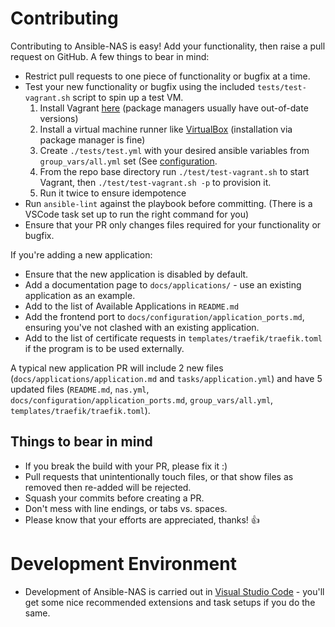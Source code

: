 # Contributing

Contributing to Ansible-NAS is easy! Add your functionality, then raise a pull request on GitHub. A few things to bear in mind:

* Restrict pull requests to one piece of functionality or bugfix at a time.
* Test your new functionality or bugfix using the included `tests/test-vagrant.sh` script to spin up a test VM.
  1. Install Vagrant [here](https://www.vagrantup.com/downloads) (package managers usually have out-of-date versions)
  2. Install a virtual machine runner like [VirtualBox](https://www.virtualbox.org/) (installation via package manager is fine)
  3. Create `./tests/test.yml` with your desired ansible variables from `group_vars/all.yml` set (See [configuration](./docs/installation.md).
  4. From the repo base directory run `./test/test-vagrant.sh` to start Vagrant, then `./test/test-vagrant.sh -p` to provision it.
  5. Run it twice to ensure idempotence
* Run `ansible-lint` against the playbook before committing. (There is a VSCode task set up to run the right command for you)
* Ensure that your PR only changes files required for your functionality or bugfix.

If you're adding a new application:

* Ensure that the new application is disabled by default.
* Add a documentation page to `docs/applications/` - use an existing application as an example.
* Add to the list of Available Applications in `README.md`
* Add the frontend port to `docs/configuration/application_ports.md`, ensuring you've not clashed with an existing application.
* Add to the list of certificate requests in `templates/traefik/traefik.toml` if the program is to be used externally.

A typical new application PR will include 2 new files (`docs/applications/application.md` and `tasks/application.yml`) and have 5 updated files (`README.md`, `nas.yml`, `docs/configuration/application_ports.md`, `group_vars/all.yml`, `templates/traefik/traefik.toml`).

## Things to bear in mind

* If you break the build with your PR, please fix it :)
* Pull requests that unintentionally touch files, or that show files as removed then re-added will be rejected.
* Squash your commits before creating a PR.
* Don't mess with line endings, or tabs vs. spaces. 
* Please know that your efforts are appreciated, thanks! :+1:

# Development Environment

* Development of Ansible-NAS is carried out in [Visual Studio Code](https://code.visualstudio.com/) - you'll get some nice
recommended extensions and task setups if you do the same.
